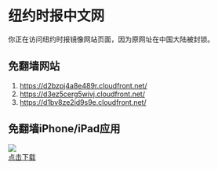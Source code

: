 <h1>纽约时报中文网</h1>
<p>你正在访问纽约时报镜像网站页面，因为原网址在中国大陆被封锁。</p>
<h2>免翻墙网站</h2>
<ol>
<li><a href="https://d2bzpj4a8e489r.cloudfront.net/" target="1">https://d2bzpj4a8e489r.cloudfront.net/</a></li>
<li><a href="https://d3ez5cerg5wivj.cloudfront.net/" target="2">https://d3ez5cerg5wivj.cloudfront.net/</a></li>
<li><a href="https://d1bv8ze2id9s9e.cloudfront.net/" target="3">https://d1bv8ze2id9s9e.cloudfront.net/</a></li>
</ol>
<h2>免翻墙iPhone/iPad应用</h2>
<p>
	<a href="https://itunes.apple.com/cn/app/niu-yue-shi-bao-zhong-wen-wang/id807498298?mt=8">
		<img src="icon175x175.jpeg" />
		<br/>点击下载
	</a>
</p>